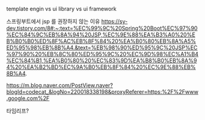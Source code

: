 template engin vs ui library vs ui framework

스프링부트에서 jsp 를 권장하지 않는 이유
https://sy-dev.tistory.com/8#:~:text=%EC%99%9C%20Spring%20Boot%EC%97%90%EC%84%9C%EB%8A%94%20JSP,%EC%9E%88%EA%B3%A0%20%EB%B0%B0%ED%8F%AC%EB%8F%84%20%EA%B0%80%EB%8A%A5%ED%95%98%EB%8B%A4.&text=%EB%98%90%ED%95%9C%20JSP%EC%97%90%20%EB%8C%80%ED%95%9C%20%EC%9D%98%EC%A1%B4%EC%84%B1,%EA%B0%80%20%EC%83%9D%EA%B8%B0%EB%8A%94%20%EA%B2%BD%EC%9A%B0%EB%8F%84%20%EC%9E%88%EB%8B%A4.

https://m.blog.naver.com/PostView.naver?blogId=codecat_&logNo=220018338198&proxyReferer=https:%2F%2Fwww.google.com%2F

타임리프?


<!--stackedit_data:
eyJoaXN0b3J5IjpbLTg5MzkxMzQyNiw1NjE1MjIxNzEsNjM0OT
Y3NjI0XX0=
-->